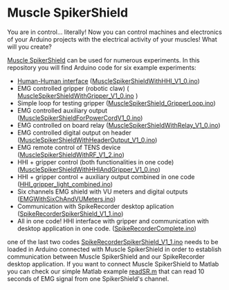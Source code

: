 # Muscle SpikerShield

You are in control... literally! Now you can control machines and electronics of your Arduino projects with the electrical activity of your muscles! What will you create?

[Muscle SpikerShield](https://backyardbrains.com/products/muscleSpikerShield) can be used for numerous experiments. In this repository you will find Arduino code for six example experiments: 
 - [Human-Human interface](https://backyardbrains.com/products/HHI) ([MuscleSpikerShieldWithHHI_V1_0.ino](Arduino%20Code/HHI/MuscleSpikerShieldWithHHI_V1_0.ino))
 - EMG controlled gripper (robotic claw) ( [MuscleSpikerShieldWithGripper_V1_0.ino](Arduino%20Code/Gripper/MuscleSpikerShieldWithGripper_V1_0.ino) )
 - Simple loop for testing gripper ([MuscleSpikerShield_GripperLoop.ino](Arduino%20Code/Gripper/MuscleSpikerShield_GripperLoop.ino))
 - EMG controlled auxiliary output ([MuscleSpikerShieldForPowerCordV1_0.ino](Arduino%20Code/PowerCord/MuscleSpikerShieldForPowerCordV1_0.ino))
 - EMG controlled on board relay ([MuscleSpikerShieldWithRelay_V1_0.ino](Arduino%20Code/OnBoardRelay/MuscleSpikerShieldWithRelay_V1_0.ino))
 - EMG controlled digital output on header ([MuscleSpikerShieldWithHeaderOutput_V1_0.ino](Arduino%20Code/HeaderOutput/MuscleSpikerShieldWithHeaderOutput_V1_0.ino))
 - EMG remote control of TENS device ([MuscleSpikerShieldWithRF_V1_2.ino](Arduino%20Code/RF/MuscleSpikerShieldWithRF_V1_2.ino))
 - HHI + gripper control (both functionalities in one code)([MuscleSpikerShieldWithHHIAndGripper_V1_0.ino](Arduino%20Code/GripperAndHHI/MuscleSpikerShieldWithHHIAndGripper_V1_0.ino))
 - HHI + gripper control + auxiliary output combined in one code ([HHI_gripper_light_combined.ino](Arduino%20Code/PowerCord/HHI_gripper_light_combined.ino))
 - Six channels EMG shield with VU meters and digital outputs ([EMGWithSixChAndVUMeters.ino](Arduino%20Code/SixChannels/EMGWithSixChAndVUMeters.ino))
 - Communication with SpikeRecorder desktop aplication ([SpikeRecorderSpikerShield_V1_1.ino](Arduino%20Code/SpikeRecorder/SpikeRecorderSpikerShield_V1_1.ino))
 - All in one code! HHI interface with gripper and communication with desktop application in one code. ([SpikeRecorderComplete.ino](Arduino%20Code/Complete/SpikeRecorderComplete.ino))
 
 one of the last two codes [SpikeRecorderSpikerShield_V1_1.ino](Arduino%20Code/SpikeRecorder/SpikeRecorderSpikerShield_V1_1.ino) needs to be loaded in Arduino connected with Muscle SpikerShield in order to establish communication between Muscle SpikerShield and our SpikeRecorder desktop application. If you want to connect Muscle SpikerShield to Matlab you can check our simple Matlab example [readSR.m](Documentation/Matlab/readSR.m) that can read 10 seconds of EMG signal from one SpikerShield's channel. 
 

 
 
 

